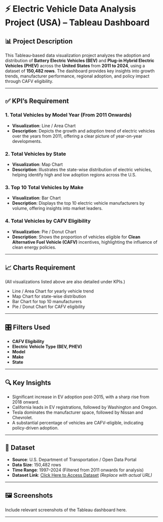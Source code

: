 # ⚡ Electric Vehicle Data Analysis Project (USA) – Tableau Dashboard

## 📊 Project Description
This Tableau-based data visualization project analyzes the adoption and distribution of **Battery Electric Vehicles (BEV)** and **Plug-in Hybrid Electric Vehicles (PHEV)** across the **United States** from **2011 to 2024**, using a dataset of **150,482 rows**. The dashboard provides key insights into growth trends, manufacturer performance, regional adoption, and policy impact through CAFV eligibility.

---

## ✅ KPI’s Requirement

### 1. **Total Vehicles by Model Year (From 2011 Onwards)**
- **Visualization**: Line / Area Chart  
- **Description**: Depicts the growth and adoption trend of electric vehicles over the years from 2011, offering a clear picture of year-on-year developments.

### 2. **Total Vehicles by State**
- **Visualization**: Map Chart  
- **Description**: Illustrates the state-wise distribution of electric vehicles, helping identify high and low adoption regions across the U.S.

### 3. **Top 10 Total Vehicles by Make**
- **Visualization**: Bar Chart  
- **Description**: Displays the top 10 electric vehicle manufacturers by volume, offering insights into market leaders.

### 4. **Total Vehicles by CAFV Eligibility**
- **Visualization**: Pie / Donut Chart  
- **Description**: Shows the proportion of vehicles eligible for **Clean Alternative Fuel Vehicle (CAFV)** incentives, highlighting the influence of clean energy policies.

---

## 📈 Charts Requirement

(All visualizations listed above are also detailed under KPIs.)

- Line / Area Chart for yearly vehicle trend
- Map Chart for state-wise distribution
- Bar Chart for top 10 manufacturers
- Pie / Donut Chart for CAFV eligibility

---

## 🎛️ Filters Used

- **CAFV Eligibility**
- **Electric Vehicle Type (BEV, PHEV)**
- **Model**
- **Make**
- **State**

---

## 🔍 Key Insights

- Significant increase in EV adoption post-2015, with a sharp rise from 2018 onward.
- California leads in EV registrations, followed by Washington and Oregon.
- Tesla dominates the manufacturer space, followed by Nissan and Chevrolet.
- A substantial percentage of vehicles are CAFV-eligible, indicating policy-driven adoption.

---

## 📂 Dataset

- **Source**: U.S. Department of Transportation / Open Data Portal  
- **Data Size**: 150,482 rows  
- **Time Range**: 1997–2024 (Filtered from 2011 onwards for analysis)  
- **Dataset Link**: [Click Here to Access Dataset](#) *(Replace with actual URL)*

---

## 🖼️ Screenshots

Include relevant screenshots of the Tableau dashboard here.

---

